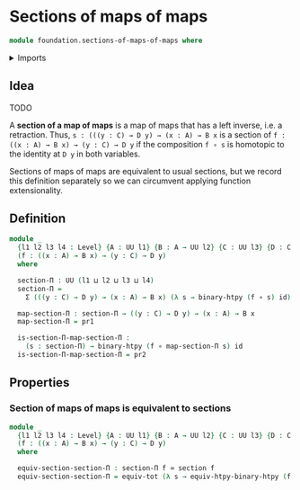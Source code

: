 # Sections of maps of maps

```agda
module foundation.sections-of-maps-of-maps where
```

<details><summary>Imports</summary>

```agda
open import foundation.binary-homotopies
open import foundation.dependent-pair-types
open import foundation.function-extensionality
open import foundation.universe-levels

open import foundation-core.equivalences
open import foundation-core.function-types
open import foundation-core.functoriality-dependent-pair-types
open import foundation-core.homotopies
open import foundation-core.sections
open import foundation-core.whiskering-homotopies
```

</details>

## Idea

TODO

A **section of a map of maps** is a map of maps that has a left inverse, i.e. a
retraction. Thus, `s : (((y : C) → D y) → (x : A) → B x` is a section of
`f : ((x : A) → B x) → (y : C) → D y` if the composition `f ∘ s` is homotopic to
the identity at `D y` in both variables.

Sections of maps of maps are equivalent to usual sections, but we record this
definition separately so we can circumvent applying function extensionality.

## Definition

```agda
module _
  {l1 l2 l3 l4 : Level} {A : UU l1} {B : A → UU l2} {C : UU l3} {D : C → UU l4}
  (f : ((x : A) → B x) → (y : C) → D y)
  where

  section-Π : UU (l1 ⊔ l2 ⊔ l3 ⊔ l4)
  section-Π =
    Σ (((y : C) → D y) → (x : A) → B x) (λ s → binary-htpy (f ∘ s) id)

  map-section-Π : section-Π → ((y : C) → D y) → (x : A) → B x
  map-section-Π = pr1

  is-section-Π-map-section-Π :
    (s : section-Π) → binary-htpy (f ∘ map-section-Π s) id
  is-section-Π-map-section-Π = pr2
```

## Properties

### Section of maps of maps is equivalent to sections

```agda
module _
  {l1 l2 l3 l4 : Level} {A : UU l1} {B : A → UU l2} {C : UU l3} {D : C → UU l4}
  (f : ((x : A) → B x) → (y : C) → D y)
  where

  equiv-section-section-Π : section-Π f ≃ section f
  equiv-section-section-Π = equiv-tot (λ s → equiv-htpy-binary-htpy (f ∘ s) id)
```
